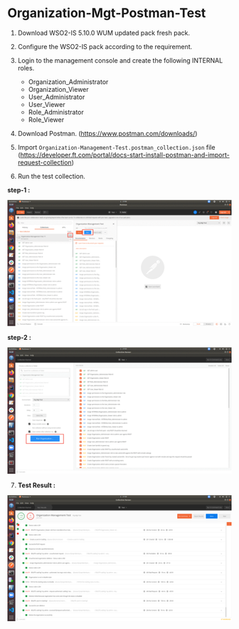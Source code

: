 # Organization-Mgt-Postman-Test

1. Download WSO2-IS 5.10.0 WUM updated pack fresh pack.

2. Configure the WSO2-IS pack according to the requirement.

3. Login to the management console and create the following INTERNAL roles.
    - Organization_Administrator
    - Organization_Viewer
    - User_Administrator
    - User_Viewer
    - Role_Administrator
    - Role_Viewer
    
4. Download Postman. (https://www.postman.com/downloads/)

5. Import `Organization-Management-Test.postman_collection.json` file (https://developer.ft.com/portal/docs-start-install-postman-and-import-request-collection)

6. Run the test collection.

**step-1 :**

![test-run](images/test-run.png)

**step-2 :**

![initiate-test-run](images/initiate-test-run.png)


7. **Test Result :**

![test-result](images/test-result.png)
